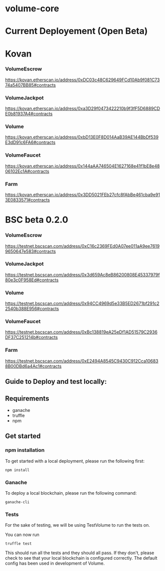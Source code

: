 # volume-core

# Current Deployement (Open Beta)

# Kovan

### VolumeEscrow
https://kovan.etherscan.io/address/0xDC03c48C629649FCd10Ab9f081C7374a5407BB85#contracts
### VolumeJackpot
https://kovan.etherscan.io/address/0xa3D29f0473422210b9f3fF5D6889CDE0b81937A4#contracts
### Volume
https://kovan.etherscan.io/address/0xbD13E0F8D014AaB39AE144BbDf539E3dD91c6FA6#contracts
### VolumeFaucet
https://kovan.etherscan.io/address/0x144aAA746504E1627168e41f1bE8e4806102Ec1A#contracts
### Farm
https://kovan.etherscan.io/address/0x3DD5021FEb27cfc8fAbBe461cba9e913E0833571#contracts


# BSC beta 0.2.0
### VolumeEscrow
https://testnet.bscscan.com/address/0xC16c2369FEd0A07ee011aA9ee76199650647e583#contracts
### VolumeJackpot
https://testnet.bscscan.com/address/0x3d659Ac8eB86200808E45337979f80e3c0F958Ed#contracts
### Volume
https://testnet.bscscan.com/address/0x94CC4969d5e33B5ED2671bf291c22540b388E956#contracts
### VolumeFaucet
https://testnet.bscscan.com/address/0xBc138819eA25eDf1AD51579C2936DF37C251214b#contracts
### Farm
https://testnet.bscscan.com/address/0xE2494A8545C9430C912Cca106838B00DBd6a4Ac1#contracts


## Guide to Deploy and test locally:

## Requirements
- ganache
- truffle
- npm

## Get started
### npm installation
To get started with a local deployment, please run the following first:

```
npm install
```

### Ganache
To deploy a local blockchain, please run the following command:

```
ganache-cli
```

### Tests

For the sake of testing, we will be using TestVolume to run the tests on.

You can now run 

```
truffle test
```

This should run all the tests and they should all pass. If they don't, please check to see that your local blockchain is configured correctly. The default config has been used
in development of Volume.
